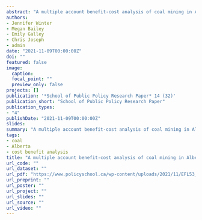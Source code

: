```yaml
---
abstract: "A multiple account benefit-cost analysis of coal mining in Alberta"
authors:
- Jennifer Winter
- Megan Bailey
- Emily Galley
- Chris Joseph
- admin
date: "2021-11-09T00:00:00Z"
doi: ""
featured: false
image:
  caption:
  focal_point: ""
  preview_only: false
projects: []
publication: '*School of Public Policy Research Paper* 14 (32)'
publication_short: "School of Public Policy Research Paper"
publication_types:
- "4"
publishDate: "2021-11-09T00:00:00Z"
slides:
summary: "A multiple account benefit-cost analysis of coal mining in Alberta"
tags:
- coal
- Alberta
- cost benefit analysis
title: "A multiple account benefit-cost analysis of coal mining in Alberta"
url_code: ""
url_dataset: ""
url_pdf: "https://www.policyschool.ca/wp-content/uploads/2021/11/EFL53_Coal-Mining_Winter-et-al.pdf"
url_preprint: ""
url_poster: ""
url_project: ""
url_slides: ""
url_source: ""
url_video: ""
---
```


